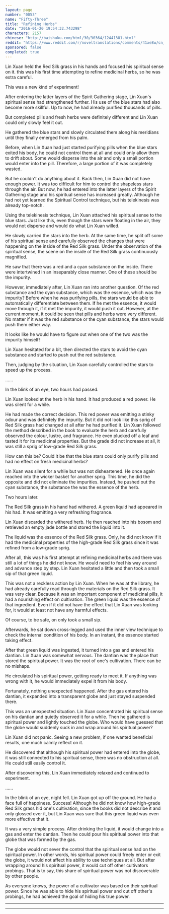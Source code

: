 ```yaml
---
layout: page
number: "0053"
name: "Fifty-Three"
title: "Refining Herbs"
date: "2016-01-20 19:54:32.743298"
characters: 2157
chinese: "http://baishuku.com/html/30/30364/12441381.html"
reddit: "https://www.reddit.com/r/noveltranslations/comments/41xe8w/cn_tempered_immortal_chapter_0053/"
sponsored: false
completed: true
---
```


Lin Xuan held the Red Silk grass in his hands and focused his spiritual sense on it. this was his first time attempting to refine medicinal herbs, so he was extra careful.

This was a new kind of experiment!

After entering the latter layers of the Spirit Gathering stage, Lin Xuan's spiritual sense had strengthened further. His use of the blue stars had also become more skillful. Up to now, he had already purified thousands of pills.

But completed pills and fresh herbs were definitely different and Lin Xuan could only slowly feel it out.

He gathered the blue stars and slowly circulated them along his meridians until they finally emerged from his palm.

Before, when Lin Xuan had just started purifying pills when the blue stars exited his body, he could not control them at all and could only allow them to drift about. Some would disperse into the air and only a small portion would enter into the pill. Therefore, a large portion of it was completely wasted.

But he couldn't do anything about it. Back then, Lin Xuan did not have enough power. It was too difficult for him to control the shapeless stars through the air. But now, he had entered into the latter layers of the Spirit Gathering stage and his spiritual sense has increased greatly. Although he had not yet learned the Spiritual Control technique, but his telekinesis was already top-notch.

Using the telekinesis technique, Lin Xuan attached his spiritual sense to the blue stars. Just like this, even though the stars were floating in the air, they would not disperse and would do what Lin Xuan willed.

He slowly carried the stars into the herb. At the same time, he split off some of his spiritual sense and carefully observed the changes that were happening on the inside of the Red Silk grass. Under the observation of the spiritual sense, the scene on the inside of the Red Silk grass continuously magnified.

He saw that there was a red and a cyan substance on the inside. There were intertwined in an inseparably close manner. One of these should be the impurity.

However, immediately after, Lin Xuan ran into another question. Of the red substance and the cyan substance, which was the essence, which was the impurity? Before when he was purifying pills, the stars would be able to automatically differentiate between them. If he met the essence, it would move through it, if it met the impurity, it would push it out. However, at the current moment, it could be seen that pills and herbs were very different. No matter if it was the red substance or the cyan substance, the stars would push them either way.

It looks like he would have to figure out when one of the two was the impurity himself!

Lin Xuan hesitated for a bit, then directed the stars to avoid the cyan substance and started to push out the red substance.

Then, judging by the situation, Lin Xuan carefully controlled the stars to speed up the process.

......

In the blink of an eye, two hours had passed.

Lin Xuan looked at the herb in his hand. It had produced a red power. He was silent for a while.

He had made the correct decision. This red power was emitting a stinky odour and was definitely the impurity. But it did not look like this sprig of Red Silk grass had changed at all after he had purified it. Lin Xuan followed the method described in the book to evaluate the herb and carefully observed the colour, lustre, and fragrance. He even plucked off a leaf and tasted it for its medicinal properties. But the grade did not increase at all, it was still a sprig of low-grade Red Silk grass.

How can this be? Could it be that the blue stars could only purify pills and had no effect on fresh medicinal herbs?

Lin Xuan was silent for a while but was not disheartened. He once again reached into the wicker basket for another sprig. This time, he did the opposite and did not eliminate the impurities. Instead, he pushed out the cyan substance, the substance the was the essence of the herb.

Two hours later.

The Red Silk grass in his hand had withered. A green liquid had appeared in his had. It was emitting a very refreshing fragrance.

Lin Xuan discarded the withered herb. He then reached into his bosom and retrieved an empty jade bottle and stored the liquid into it.

The liquid was the essence of the Red Silk grass. Only, he did not know if it had the medicinal properties of the high-grade Red Silk grass since it was refined from a low-grade sprig.

After all, this was his first attempt at refining medicinal herbs and there was still a lot of things he did not know. He would need to feel his way around and advance step by step. Lin Xuan hesitated a little and then took a small sip of that green liquid.

This was not a reckless action by Lin Xuan. When he was at the library, he had already carefully read through the materials on the Red Silk grass. It was very clear. Because it was an important component of medicinal pills, it had a nourishing effect on cultivation. The green liquid was the essence of that ingredient. Even if it did not have the effect that Lin Xuan was looking for, it would at least not have any harmful effects.

Of course, to be safe, on only took a small sip.

Afterwards, he sat down cross-legged and used the inner view technique to check the internal condition of his body. In an instant, the essence started taking effect.

After that green liquid was ingested, it turned into a gas and entered his dantian. Lin Xuan was somewhat nervous. The dantian was the place that stored the spiritual power. It was the root of one's cultivation. There can be no mishaps.

He circulated his spiritual power, getting ready to meet it. If anything was wrong with it, he would immediately expel it from his body.

Fortunately, nothing unexpected happened. After the gas entered his dantian, it expanded into a transparent globe and just stayed suspended there.

This was an unexpected situation. Lin Xuan concentrated his spiritual sense on his dantian and quietly observed it for a while. Then he gathered is spiritual power and lightly touched the globe. Who would have guessed that the globe would suddenly suck in and wrap around his spiritual power?

Lin Xuan did not panic. Seeing a new problem, if one wanted beneficial results, one much calmly reflect on it.

He discovered that although his spiritual power had entered into the globe, it was still connected to his spiritual sense, there was no obstruction at all. He could still easily control it.

After discovering this, Lin Xuan immediately relaxed and continued to experiment.

......

In the blink of an eye, night fell. Lin Xuan got up off the ground. He had a face full of happiness. Success! Although he did not know how high-grade Red Silk grass hid one's cultivation, since the books did not describe it and only glossed over it, but Lin Xuan was sure that this green liquid was even more effective that it.

It was a very simple process. After drinking the liquid, it would change into a gas and enter the dantian. Then he could pour his spiritual power into that globe that was formed by the gas.

The globe would not sever the control that the spiritual sense had on the spiritual power. In other words, his spiritual power could freely enter or exit the globe, it would not affect his ability to use techniques at all. But after wrapping around his spiritual power, it would cut off other cultivators probings. That is to say, this share of spiritual power was not discoverable by other people.

As everyone knows, the power of a cultivator was based on their spiritual power. Since he was able to hide his spiritual power and cut off other's probings, he had achieved the goal of hiding his true power.

- - -
- - -

